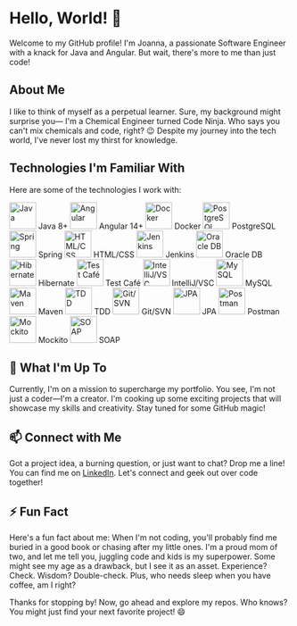 # Hello, World! 👋

Welcome to my GitHub profile! I'm Joanna, a passionate Software Engineer with a knack for Java and Angular. But wait, there's more to me than just code!

## About Me

I like to think of myself as a perpetual learner. Sure, my background might surprise you— I'm a Chemical Engineer turned Code Ninja. Who says you can't mix chemicals and code, right? 😉 Despite my journey into the tech world, I've never lost my thirst for knowledge.

## Technologies I'm Familiar With

Here are some of the technologies I work with:

[<img src="https://img.icons8.com/color/48/000000/java-coffee-cup-logo.png" alt="Java" title="Java" width="48"/>](#) Java 8+
[<img src="https://img.icons8.com/color/48/000000/angularjs.png" alt="Angular" title="Angular" width="48"/>](#) Angular 14+
[<img src="https://img.icons8.com/color/48/000000/docker.png" alt="Docker" title="Docker" width="48"/>](#) Docker
[<img src="https://img.icons8.com/color/48/000000/postgreesql.png" alt="PostgreSQL" title="PostgreSQL" width="48"/>](#) PostgreSQL
[<img src="https://img.icons8.com/color/48/000000/spring-logo.png" alt="Spring" title="Spring" width="48"/>](#) Spring
[<img src="https://img.icons8.com/color/48/000000/html-5.png" alt="HTML/CSS" title="HTML/CSS" width="48"/>](#) HTML/CSS
[<img src="https://img.icons8.com/color/48/000000/jenkins.png" alt="Jenkins" title="Jenkins" width="48"/>](#) Jenkins
[<img src="https://img.icons8.com/color/48/000000/oracle-logo.png" alt="Oracle DB" title="Oracle DB" width="48"/>](#) Oracle DB
[<img src="https://img.icons8.com/color/48/000000/hibernate.png" alt="Hibernate" title="Hibernate" width="48"/>](#) Hibernate
[<img src="https://img.icons8.com/color/48/000000/cafe.png" alt="Test Café" title="Test Café" width="48"/>](#) Test Café
[<img src="https://img.icons8.com/color/48/000000/idea.png" alt="IntelliJ/VSC" title="IntelliJ/VSC" width="48"/>](#) IntelliJ/VSC
[<img src="https://img.icons8.com/color/48/000000/mysql-logo.png" alt="MySQL" title="MySQL" width="48"/>](#) MySQL
[<img src="https://img.icons8.com/color/48/000000/maven.png" alt="Maven" title="Maven" width="48"/>](#) Maven
[<img src="https://img.icons8.com/ios/50/000000/checklist.png" alt="TDD" title="TDD" width="48"/>](#) TDD
[<img src="https://img.icons8.com/color/48/000000/git.png" alt="Git/SVN" title="Git/SVN" width="48"/>](#) Git/SVN
[<img src="https://img.icons8.com/color/48/000000/database.png" alt="JPA" title="JPA" width="48"/>](#) JPA
[<img src="https://img.icons8.com/color/48/000000/postman-api.png" alt="Postman" title="Postman" width="48"/>](#) Postman
[<img src="https://img.icons8.com/dusk/64/000000/mockup.png" alt="Mockito" title="Mockito" width="48"/>](#) Mockito
[<img src="https://img.icons8.com/color/48/000000/soap.png" alt="SOAP" title="SOAP" width="48"/>](#) SOAP

## 🔭 What I'm Up To

Currently, I'm on a mission to supercharge my portfolio. You see, I'm not just a coder—I'm a creator. I'm cooking up some exciting projects that will showcase my skills and creativity. Stay tuned for some GitHub magic!

## 📫 Connect with Me

Got a project idea, a burning question, or just want to chat? Drop me a line! You can find me on [LinkedIn](https://www.linkedin.com/in/jsoko%C5%82owska/). Let's connect and geek out over code together!

## ⚡ Fun Fact

Here's a fun fact about me: When I'm not coding, you'll probably find me buried in a good book or chasing after my little ones. I'm a proud mom of two, and let me tell you, juggling code and kids is my superpower. Some might see my age as a drawback, but I see it as an asset. Experience? Check. Wisdom? Double-check. Plus, who needs sleep when you have coffee, am I right?

Thanks for stopping by! Now, go ahead and explore my repos. Who knows? You might just find your next favorite project! 😄
